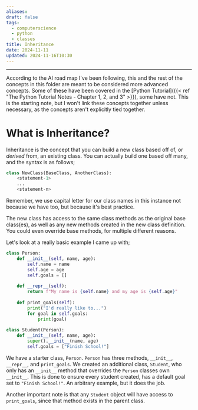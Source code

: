 ```yaml
---
aliases: 
draft: false
tags:
  - computerscience
  - python
  - classes
title: Inheritance
date: 2024-11-11
updated: 2024-11-16T10:30
---
```


-------------------------------------------------------------------------------


According to the AI road map I've been following, this and the rest of the concepts in this folder are meant to be considered more advanced concepts. Some of these have been covered in the [Python Tutorial]({{< ref "The Python Tutorial Notes - Chapter 1, 2, and 3" >}}), some have not. This is the starting note, but I won't link these concepts together unless necessary, as the concepts aren't explicitly tied together.

# What is Inheritance?

Inheritance is the concept that you can build a new class based off of, or *derived* from, an existing class. You can actually build one based off many, and the syntax is as follows;

```python
class NewClass(BaseClass, AnotherClass):
	<statement-1>
	...
	<statement-n>
```

Remember, we use capital letter for our class names in this instance not because we have too, but because it's best practice. 

The new class has access to the same class methods as the original base class(es), as well as any new methods created in the new class definition. You could even override base methods, for multiple different reasons. 

Let's look at a really basic example I came up with;

```python
class Person:  
    def __init__(self, name, age):  
        self.name = name  
        self.age = age  
        self.goals = []  
  
    def __repr__(self):  
        return f"My name is {self.name} and my age is {self.age}"  
  
    def print_goals(self):  
        print("I'd really like to...")  
        for goal in self.goals:  
            print(goal)  
  
class Student(Person):  
    def __init__(self, name, age):  
        super().__init__(name, age)  
        self.goals = ["Finish School!"]
```

We have a starter class, `Person`.  `Person` has three methods, `__init__`, `__repr__`, and `print_goals`. We created an additional class, `Student`, who only has an `__init__` method that overrides the `Person` classes own `__init__`. This is done to ensure every student created, has a default goal set to `"Finish School!"`. An arbitrary example, but it does the job. 

Another important note is that any `Student` object will have access to `print_goals`, since that method exists in the parent class.